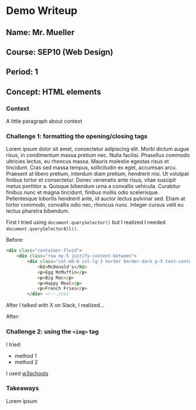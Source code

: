 # Demo Writeup

## Name: Mr. Mueller
## Course: SEP10 (Web Design)
## Period: 1
## Concept: HTML elements

### Context

A little paragraph about context

### Challenge 1: formatting the opening/closing tags

Lorem ipsum dolor sit amet, consectetur adipiscing elit. Morbi dictum augue risus, in condimentum massa pretium nec. Nulla facilisi. Phasellus commodo ultricies lectus, eu rhoncus massa. Mauris molestie egestas risus et tincidunt. Cras sed massa tempus, sollicitudin ex eget, accumsan arcu. Praesent at libero pretium, interdum diam pretium, hendrerit nisi. Ut volutpat finibus tortor et consectetur. Donec venenatis ante risus, vitae suscipit metus porttitor a. Quisque bibendum urna a convallis vehicula. Curabitur finibus nunc et magna tincidunt, finibus mollis odio scelerisque. Pellentesque lobortis hendrerit ante, id auctor lectus pulvinar sed. Etiam at tortor commodo, convallis odio nec, rhoncus nunc. Integer cursus velit eu lectus pharetra bibendum.

First I tried using `document.querySelector()` but I realized I needed `document.querySelectorAll()`.

Before:

```html
<div class="container-fluid">
    <div class="row my-5 justify-content-between">
        <div class="col-md-6 col-lg-3 border border-dark p-5 text-center">
            <h2>McDonald's</h2>
            <p>Egg McMuffin</p>
            <p>Big Mac</p>
            <p>Happy Meal</p>
            <p>French Fries</p>
        </div> <!--./col-
```

After I talked with X on Slack, I realized...

After:



### Challenge 2: using the `<img>` tag

I tried:
* method 1
* method 2

I used [w3schools](https://www.w3schools.com/html/default.asp)

### Takeaways

Lorem ipsum